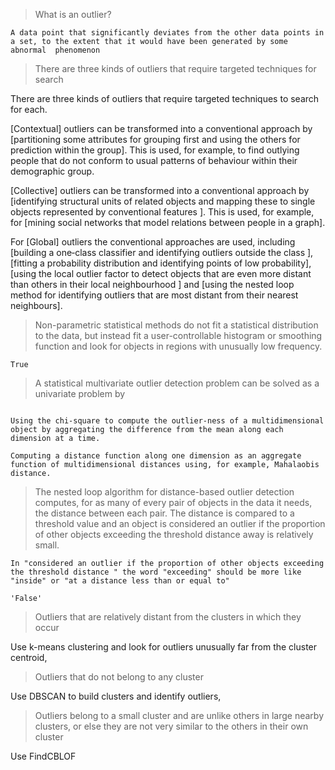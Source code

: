> What is an outlier?

`A data point that significantly deviates from the other data points in a set, to the extent that it would have been generated by some abnormal  phenomenon`


> There are three kinds of outliers that require targeted techniques for search

There are three kinds of outliers that require targeted techniques to search for each. 

[Contextual] outliers can be transformed into a conventional approach by [partitioning some attributes for grouping first and using the others for prediction within the group]. This is used, for example, to find outlying people that do not conform to usual patterns of behaviour within their demographic group.

[Collective] outliers can be transformed into a conventional approach by [identifying structural units of related objects and mapping these to single objects represented by conventional features ]. This is used, for example, for [mining social networks that model relations between people in a graph]. 

For [Global] outliers the conventional approaches are used, including [building a one‑class classifier and identifying outliers outside the class ], [fitting a probability distribution and identifying points of low probability], [using the local outlier factor to detect objects that are even more distant than others in their local neighbourhood ] and [using the nested loop method for identifying outliers that are most distant from their nearest neighbours].

>Non-parametric statistical methods do not fit a statistical distribution to the data, but instead fit a user-controllable histogram or smoothing function and look for objects in regions with unusually low frequency.

```
True
```


> A statistical multivariate outlier detection problem can be solved as a univariate problem by

```

Using the chi-square to compute the outlier-ness of a multidimensional object by aggregating the difference from the mean along each dimension at a time.

Computing a distance function along one dimension as an aggregate function of multidimensional distances using, for example, Mahalaobis distance.
```

> The nested loop algorithm for distance-based outlier detection computes, for as many of every pair of objects in the data it needs, the distance between each pair. The distance is compared to a threshold value and an object is considered an outlier if the proportion of other objects exceeding the threshold distance away is relatively small.

```
In "considered an outlier if the proportion of other objects exceeding the threshold distance " the word "exceeding" should be more like "inside" or "at a distance less than or equal to" 

'False'
```


>Outliers that are relatively distant from the clusters in which they occur 

Use k-means clustering and look for outliers unusually far from the cluster centroid, 

>Outliers that do not belong to any cluster

Use DBSCAN to build clusters and identify outliers, 


>Outliers belong to a small cluster and are unlike others in large nearby clusters, or else they are not very similar to the others in their own cluster

Use FindCBLOF